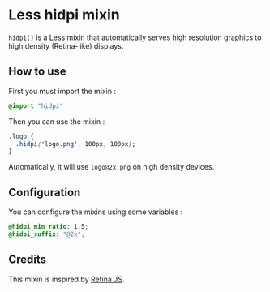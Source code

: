 # Less hidpi mixin

`hidpi()` is a Less mixin that automatically serves high resolution graphics to high density (Retina-like) displays.

## How to use

First you must import the mixin :

```css
@import "hidpi"
```

Then you can use the mixin :

```css
.logo {
  .hidpi('logo.png', 100px, 100px);
}
```

Automatically, it will use `logo@2x.png` on high density devices.

## Configuration

You can configure the mixins using some variables :

```css
@hidpi_min_ratio: 1.5;
@hidpi_suffix: "@2x";
```

## Credits

This mixin is inspired by [Retina JS](https://github.com/imulus/retinajs).
